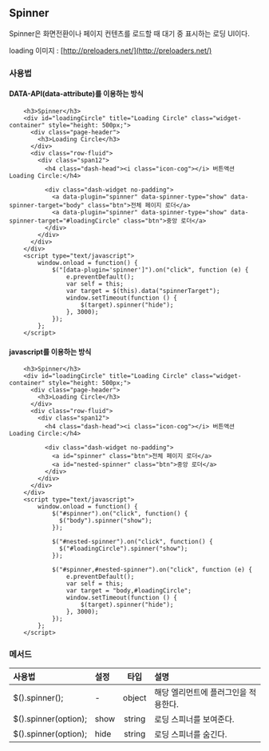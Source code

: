 <!--
layout: 'post'
section: 'Cornerstone Framework'
title: '스피너'
outline: 'Spinner은 화면전환이나 페이지 컨텐츠를 로드할 때 대기 중 표시하는 로딩 UI이다. '
date: '2012-11-16'
tagstr: 'widget'
order: '[4, 3, 12]'
thumbnail: '4.3.12.spinner.png'
-->

## Spinner
 Spinner은 화면전환이나 페이지 컨텐츠를 로드할 때 대기 중 표시하는 로딩 UI이다.
 

loading 이미지 : [http://preloaders.net/](http://preloaders.net/)

### 사용법

#### DATA-API(data-attribute)를 이용하는 방식

``` cm
    <h3>Spinner</h3>
    <div id="loadingCircle" title="Loading Circle" class="widget-container" style="height: 500px;">
      <div class="page-header">
        <h3>Loading Circle</h3>
      </div>
      <div class="row-fluid">
        <div class="span12">
          <h4 class="dash-head"><i class="icon-cog"></i> 버튼액션 Loading Circle:</h4>

          <div class="dash-widget no-padding">
            <a data-plugin="spinner" data-spinner-type="show" data-spinner-target="body" class="btn">전체 페이지 로더</a>
            <a data-plugin="spinner" data-spinner-type="show" data-spinner-target="#loadingCircle" class="btn">중앙 로더</a>
          </div>
        </div>
      </div>
    </div>
    <script type="text/javascript">
        window.onload = function() {
            $("[data-plugin='spinner']").on("click", function (e) {
                e.preventDefault();
                var self = this;
                var target = $(this).data("spinnerTarget");
                window.setTimeout(function () {
                    $(target).spinner("hide");
                }, 3000);
            });
        };
    </script>
```

#### javascript를 이용하는 방식


``` cm
    <h3>Spinner</h3>
    <div id="loadingCircle" title="Loading Circle" class="widget-container" style="height: 500px;">
      <div class="page-header">
        <h3>Loading Circle</h3>
      </div>
      <div class="row-fluid">
        <div class="span12">
          <h4 class="dash-head"><i class="icon-cog"></i> 버튼액션 Loading Circle:</h4>

          <div class="dash-widget no-padding">
            <a id="spinner" class="btn">전체 페이지 로더</a>
            <a id="nested-spinner" class="btn">중앙 로더</a>
          </div>
        </div>
      </div>
    </div>
    <script type="text/javascript">
        window.onload = function() {
            $("#spinner").on("click", function() {
              $("body").spinner("show");
            });

            $("#nested-spinner").on("click", function() {
              $("#loadingCircle").spinner("show");
            });

            $("#spinner,#nested-spinner").on("click", function (e) {
                e.preventDefault();
                var self = this;
                var target = "body,#loadingCircle";
                window.setTimeout(function () {
                    $(target).spinner("hide");
                }, 3000);
            });
        };
    </script>
```

### 메서드

사용법 | 설정 | 타입 | 설명
:-- | :-- | :-: | :--
$().spinner(); | - | object | 해당 엘리먼트에 플러그인을 적용한다.
$().spinner(option); | show | string | 로딩 스피너를 보여준다.
$().spinner(option); | hide | string | 로딩 스피너를 숨긴다.
